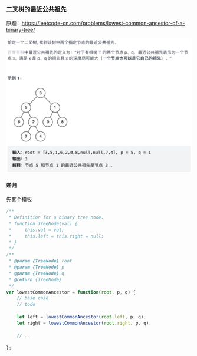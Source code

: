 ### 二叉树的最近公共祖先

原题：https://leetcode-cn.com/problems/lowest-common-ancestor-of-a-binary-tree/

![lowest-common-ancestor](./../../../../assets/data-structrue/binary-tree/lowest-common-ancestor.png)

#### 递归

先套个模板

```js
/**
 * Definition for a binary tree node.
 * function TreeNode(val) {
 *     this.val = val;
 *     this.left = this.right = null;
 * }
 */
/**
 * @param {TreeNode} root
 * @param {TreeNode} p
 * @param {TreeNode} q
 * @return {TreeNode}
 */
var lowestCommonAncestor = function(root, p, q) {
    // base case
    // todo

    let left = lowestCommonAncestor(root.left, p, q);
    let right = lowestCommonAncestor(root.right, p, q);

    // ...

};
```